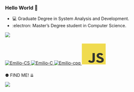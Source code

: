 ### Hello World 👋

- :computer: Graduate Degree in System Analysis and Development.
- :electron:  Master’s Degree student in Computer Science.

<div>
  <a href="https://github.com/emiliobresolin">

  <img heigth="180em" src="https://github-readme-stats.vercel.app/api/top-langs/?username=emiliobresolin&layout=compact&langs_count=16&theme=nord"/>
</div>



<div style="display: inline_block"><br>
  <img align"center" alt="Emilio-CS" height="70" width="80" src="https://cdn.jsdelivr.net/gh/devicons/devicon/icons/csharp/csharp-original.svg"/>
  <img align"center" alt="Emilio-C" height="70" width="80" src="https://cdn.jsdelivr.net/gh/devicons/devicon/icons/dot-net/dot-net-plain-wordmark.svg"/>
  <img align"center" alt="Emilio-cpq" height="70" width="80" src="https://encrypted-tbn0.gstatic.com/images?q=tbn:ANd9GcQQ_ym9sDCv_o3bOoORwbX9893EAnWbWhpXe4M7i7JKZx_dwhzIfNL6DbkaG7C9Rpap28U&usqp=CAU"/>
  <img align"center" alt="Emilio-JS" height="70" width="80" src="https://raw.githubusercontent.com/devicons/devicon/master/icons/javascript/javascript-original.svg"/>
</div>

###

<a> ⚉ FIND ME! ⇊</a>
<div>

  <a href="https://www.linkedin.com/in/emilio-bresolin-86a39bb7" target="_blank"><img src="https://img.shields.io/badge/LinkedIn-0077B5?style=for-the-badge&logo=linkedin&logoColor=white" target="_blank"></a>
</div>

###

